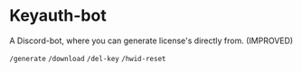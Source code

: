 # Keyauth-bot
A Discord-bot, where you can generate license's directly from. (IMPROVED)

```/generate```
```/download```
```/del-key```
```/hwid-reset```

